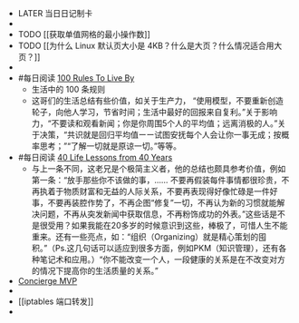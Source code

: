 - LATER  当日日记制卡
-
- TODO [[获取单值网格的最小操作数]]
- TODO [[为什么 Linux 默认页大小是 4KB？什么是大页？什么情况适合用大页？]]
-
- #每日阅读 [100 Rules To Live By](https://druriley.com/100-rules-2020/)
	- 生活中的 100 条规则
	- 这哥们的生活总结有些价值，如关于生产力， “使用模型，不要重新创造轮子，向他人学习，节省时间；生活中最好的回报来自复利。”关于影响力，“不要读和观看新闻；你是你周围5个人的平均值；远离消极的人。”关于决策，“共识就是回归平均值ーー试图安抚每个人会让你一事无成；按概率思考；”“了解一切就是原谅一切。”等等。
- #每日阅读 [40 Life Lessons from 40 Years](https://www.theminimalists.com/40lessons/)
	- 与上一条不同，这老兄是个极简主义者，他的总结也颇具参考价值，例如第一条：“放手那些你不该做的事，…… 不要再假装每件事情都很珍贵，不再执着于物质财富和无益的人际关系，不要再表现得好像忙碌是一件好事，不要再装腔作势了，不再企图“修复”一切，不再认为新的习惯就能解决问题，不再从突发新闻中获取信息，不再粉饰成功的外表。”这些话是不是很受用？如果我能在20多岁的时候意识到这些，棒极了，可惜人生不能重来。还有一些亮点，如：“组织（Organizing）就是精心策划的囤积。”（Ps.这几句话可以适应到很多方面，例如PKM（知识管理），还有各种笔记术和应用。）“你不能改变一个人，一段健康的关系是在不改变对方的情况下提高你的生活质量的关系。”
- [Concierge MVP](https://www.shortform.com/blog/concierge-mvp/)
-
- [[iptables 端口转发]]
-